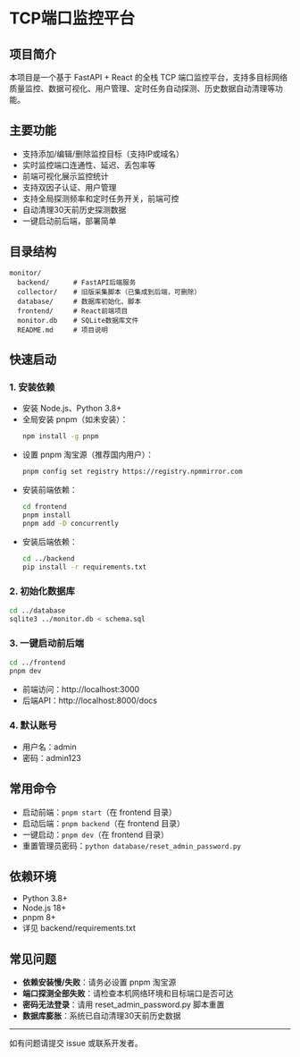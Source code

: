# TCP端口监控平台

## 项目简介
本项目是一个基于 FastAPI + React 的全栈 TCP 端口监控平台，支持多目标网络质量监控、数据可视化、用户管理、定时任务自动探测、历史数据自动清理等功能。

## 主要功能
- 支持添加/编辑/删除监控目标（支持IP或域名）
- 实时监控端口连通性、延迟、丢包率等
- 前端可视化展示监控统计
- 支持双因子认证、用户管理
- 支持全局探测频率和定时任务开关，前端可控
- 自动清理30天前历史探测数据
- 一键启动前后端，部署简单

## 目录结构
```
monitor/
  backend/      # FastAPI后端服务
  collector/    # 旧版采集脚本（已集成到后端，可删除）
  database/     # 数据库初始化、脚本
  frontend/     # React前端项目
  monitor.db    # SQLite数据库文件
  README.md     # 项目说明
```

## 快速启动
### 1. 安装依赖
- 安装 Node.js、Python 3.8+
- 全局安装 pnpm（如未安装）：
  ```bash
  npm install -g pnpm
  ```
- 设置 pnpm 淘宝源（推荐国内用户）：
  ```bash
  pnpm config set registry https://registry.npmmirror.com
  ```
- 安装前端依赖：
  ```bash
  cd frontend
  pnpm install
  pnpm add -D concurrently
  ```
- 安装后端依赖：
  ```bash
  cd ../backend
  pip install -r requirements.txt
  ```

### 2. 初始化数据库
```bash
cd ../database
sqlite3 ../monitor.db < schema.sql
```

### 3. 一键启动前后端
```bash
cd ../frontend
pnpm dev
```
- 前端访问：http://localhost:3000
- 后端API：http://localhost:8000/docs

### 4. 默认账号
- 用户名：admin
- 密码：admin123

## 常用命令
- 启动前端：`pnpm start`（在 frontend 目录）
- 启动后端：`pnpm backend`（在 frontend 目录）
- 一键启动：`pnpm dev`（在 frontend 目录）
- 重置管理员密码：`python database/reset_admin_password.py`

## 依赖环境
- Python 3.8+
- Node.js 18+
- pnpm 8+
- 详见 backend/requirements.txt

## 常见问题
- **依赖安装慢/失败**：请务必设置 pnpm 淘宝源
- **端口探测全部失败**：请检查本机网络环境和目标端口是否可达
- **密码无法登录**：请用 reset_admin_password.py 脚本重置
- **数据库膨胀**：系统已自动清理30天前历史数据

---
如有问题请提交 issue 或联系开发者。
